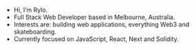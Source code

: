 - Hi, I’m Rylo.
- Full Stack Web Developer based in Melbourne, Australia.
- Interests are: building web applications, everything Web3 and skateboarding.
- Currently focused on JavaScript, React, Next and Solidity.

<!---
Rylo-13/Rylo-13 is a ✨ special ✨ repository because its `README.md` (this file) appears on your GitHub profile.
You can click the Preview link to take a look at your changes.
--->
